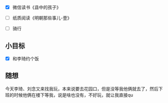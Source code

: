 - [x] 微信读书《县中的孩子》
- [ ] 纸质阅读《明朝那些事儿-壹》
- [ ] 骑行


## 小目标
- [x] 和李琦约个饭

## 随想
今天李琦、刘念又来找我玩，本来说要去花园口，但是没等我他俩就去了，然后下班的时候他俩在楼下等我，说是啥也没有，不好玩，就让我直接qu